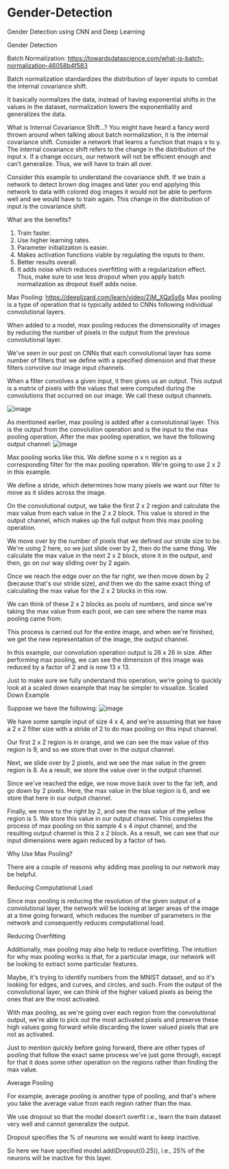 # Gender-Detection
Gender Detection using CNN and Deep Learning


Gender Detection

Batch Normalization: https://towardsdatascience.com/what-is-batch-normalization-46058b4f583

Batch normalization standardizes the distribution of layer inputs to combat the internal covariance shift.

It basically normalizes the data, instead of having exponential shifts in the values in the dataset, normalization lowers the exponentiality and generalizes the data.


What is Internal Covariance Shift…?
You might have heard a fancy word thrown around when talking about batch normalization, it is the internal covariance shift. Consider a network that learns a function that maps x to y. The internal covariance shift refers to the change in the distribution of the input x. If a change occurs, our network will not be efficient enough and can’t generalize. Thus, we will have to train all over.

Consider this example to understand the covariance shift. If we train a network to detect brown dog images and later you end applying this network to data with colored dog images it would not be able to perform well and we would have to train again. This change in the distribution of input is the covariance shift.



What are the benefits?
1.	Train faster.
2.	Use higher learning rates.
3.	Parameter initialization is easier.
4.	Makes activation functions viable by regulating the inputs to them.
5.	Better results overall.
6.	It adds noise which reduces overfitting with a regularization effect. Thus, make sure to use less dropout when you apply batch normalization as dropout itself adds noise.

 

Max Pooling: https://deeplizard.com/learn/video/ZjM_XQa5s6s
Max pooling is a type of operation that is typically added to CNNs following individual convolutional layers.

When added to a model, max pooling reduces the dimensionality of images by reducing the number of pixels in the output from the previous convolutional layer.

We've seen in our post on CNNs that each convolutional layer has some number of filters that we define with a specified dimension and that these filters convolve our image input channels.

When a filter convolves a given input, it then gives us an output. This output is a matrix of pixels with the values that were computed during the convolutions that occurred on our image. We call these output channels.
 
![image](https://user-images.githubusercontent.com/87309254/173369049-2d386e67-2b85-4cb9-9b83-92702be052fa.png)
 
 
As mentioned earlier, max pooling is added after a convolutional layer. This is the output from the convolution operation and is the input to the max pooling operation.
After the max pooling operation, we have the following output channel:
![image](https://user-images.githubusercontent.com/87309254/173369104-28ed6c96-f064-4eee-98d7-e01af1a616fe.png)


Max pooling works like this. We define some n x n region as a corresponding filter for the max pooling operation. We're going to use 2 x 2 in this example.

We define a stride, which determines how many pixels we want our filter to move as it slides across the image.

On the convolutional output, we take the first 2 x 2 region and calculate the max value from each value in the 2 x 2 block. This value is stored in the output channel, which makes up the full output from this max pooling operation.

We move over by the number of pixels that we defined our stride size to be. We're using 2 here, so we just slide over by 2, then do the same thing. We calculate the max value in the next 2 x 2 block, store it in the output, and then, go on our way sliding over by 2 again.

Once we reach the edge over on the far right, we then move down by 2 (because that's our stride size), and then we do the same exact thing of calculating the max value for the 2 x 2 blocks in this row.

We can think of these 2 x 2 blocks as pools of numbers, and since we're taking the max value from each pool, we can see where the name max pooling came from.

This process is carried out for the entire image, and when we're finished, we get the new representation of the image, the output channel.

In this example, our convolution operation output is 26 x 26 in size. After performing max pooling, we can see the dimension of this image was reduced by a factor of 2 and is now 13 x 13.


Just to make sure we fully understand this operation, we're going to quickly look at a scaled down example that may be simpler to visualize.
Scaled Down Example

Suppose we have the following:
![image](https://user-images.githubusercontent.com/87309254/173369319-33db10bf-ba6f-4d96-9091-50a359687558.png)

 
We have some sample input of size 4 x 4, and we're assuming that we have a 2 x 2 filter size with a stride of 2 to do max pooling on this input channel.

Our first 2 x 2 region is in orange, and we can see the max value of this region is 9, and so we store that over in the output channel.

Next, we slide over by 2 pixels, and we see the max value in the green region is 8. As a result, we store the value over in the output channel.

Since we've reached the edge, we now move back over to the far left, and go down by 2 pixels. Here, the max value in the blue region is 6, and we store that here in our output channel.

Finally, we move to the right by 2, and see the max value of the yellow region is 5. We store this value in our output channel.
This completes the process of max pooling on this sample 4 x 4 input channel, and the resulting output channel is this 2 x 2 block. As a result, we can see that our input dimensions were again reduced by a factor of two.



Why Use Max Pooling?

There are a couple of reasons why adding max pooling to our network may be helpful.


Reducing Computational Load

Since max pooling is reducing the resolution of the given output of a convolutional layer, the network will be looking at larger areas of the image at a time going forward, which reduces the number of parameters in the network and consequently reduces computational load.


Reducing Overfitting

Additionally, max pooling may also help to reduce overfitting. The intuition for why max pooling works is that, for a particular image, our network will be looking to extract some particular features.

Maybe, it's trying to identify numbers from the MNIST dataset, and so it's looking for edges, and curves, and circles, and such. From the output of the convolutional layer, we can think of the higher valued pixels as being the ones that are the most activated.

With max pooling, as we're going over each region from the convolutional output, we're able to pick out the most activated pixels and preserve these high values going forward while discarding the lower valued pixels that are not as activated.

Just to mention quickly before going forward, there are other types of pooling that follow the exact same process we've just gone through, except for that it does some other operation on the regions rather than finding the max value.


Average Pooling

For example, average pooling is another type of pooling, and that's where you take the average value from each region rather than the max.



We use dropout so that the model doesn’t overfit i.e., learn the train dataset very well and cannot generalize the output.

Dropout specifies the % of neurons we would want to keep inactive.

So here we have specified model.add(Dropout(0.25)), i.e., 25% of the neurons will be inactive for this layer.
